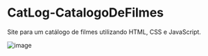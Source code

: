 # CatLog-CatalogoDeFilmes
Site para um catálogo de filmes utilizando HTML, CSS e JavaScript.

![image](https://github.com/user-attachments/assets/3035c5cb-0aa0-4513-8891-c86dfd691621)
